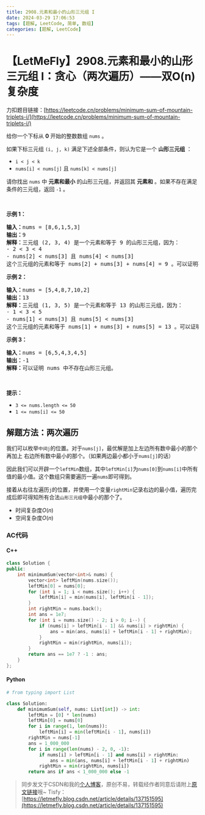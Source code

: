 ```yaml
---
title: 2908.元素和最小的山形三元组 I
date: 2024-03-29 17:06:53
tags: [题解, LeetCode, 简单, 数组]
categories: [题解, LeetCode]
---
```


# 【LetMeFly】2908.元素和最小的山形三元组 I：贪心（两次遍历）——双O(n)复杂度

力扣题目链接：[https://leetcode.cn/problems/minimum-sum-of-mountain-triplets-i/](https://leetcode.cn/problems/minimum-sum-of-mountain-triplets-i/)

<p>给你一个下标从 <strong>0</strong> 开始的整数数组 <code>nums</code> 。</p>

<p>如果下标三元组 <code>(i, j, k)</code> 满足下述全部条件，则认为它是一个 <strong>山形三元组</strong> ：</p>

<ul>
	<li><code>i &lt; j &lt; k</code></li>
	<li><code>nums[i] &lt; nums[j]</code> 且 <code>nums[k] &lt; nums[j]</code></li>
</ul>

<p>请你找出 <code>nums</code> 中 <strong>元素和最小</strong> 的山形三元组，并返回其 <strong>元素和</strong> 。如果不存在满足条件的三元组，返回 <code>-1</code> 。</p>

<p>&nbsp;</p>

<p><strong class="example">示例 1：</strong></p>

<pre>
<strong>输入：</strong>nums = [8,6,1,5,3]
<strong>输出：</strong>9
<strong>解释：</strong>三元组 (2, 3, 4) 是一个元素和等于 9 的山形三元组，因为： 
- 2 &lt; 3 &lt; 4
- nums[2] &lt; nums[3] 且 nums[4] &lt; nums[3]
这个三元组的元素和等于 nums[2] + nums[3] + nums[4] = 9 。可以证明不存在元素和小于 9 的山形三元组。
</pre>

<p><strong class="example">示例 2：</strong></p>

<pre>
<strong>输入：</strong>nums = [5,4,8,7,10,2]
<strong>输出：</strong>13
<strong>解释：</strong>三元组 (1, 3, 5) 是一个元素和等于 13 的山形三元组，因为： 
- 1 &lt; 3 &lt; 5 
- nums[1] &lt; nums[3] 且 nums[5] &lt; nums[3]
这个三元组的元素和等于 nums[1] + nums[3] + nums[5] = 13 。可以证明不存在元素和小于 13 的山形三元组。
</pre>

<p><strong class="example">示例 3：</strong></p>

<pre>
<strong>输入：</strong>nums = [6,5,4,3,4,5]
<strong>输出：</strong>-1
<strong>解释：</strong>可以证明 nums 中不存在山形三元组。
</pre>

<p>&nbsp;</p>

<p><strong>提示：</strong></p>

<ul>
	<li><code>3 &lt;= nums.length &lt;= 50</code></li>
	<li><code>1 &lt;= nums[i] &lt;= 50</code></li>
</ul>


    
## 解题方法：两次遍历

我们可以枚举```中间j```的位置。对于```nums[j]```，最优解是加上左边所有数中最小的那个 再加上 右边所有数中最小的那个。（如果两边最小都小于```nums[j]```的话）

因此我们可以开辟一个```leftMin```数组，其中```leftMin[i]```为```nums[0]```到```nums[i]```中所有值的最小值。这个数组只需要遍历一遍```nums```即可得到。

接着从右往左遍历```j```的位置，并使用一个变量```rightMin```记录右边的最小值，遍历完成后即可得知所有合法```山形三元组```中最小的那个了。

+ 时间复杂度$O(n)$
+ 空间复杂度$O(n)$

### AC代码

#### C++

```cpp
class Solution {
public:
    int minimumSum(vector<int>& nums) {
        vector<int> leftMin(nums.size());
        leftMin[0] = nums[0];
        for (int i = 1; i < nums.size(); i++) {
            leftMin[i] = min(nums[i], leftMin[i - 1]);
        }
        int rightMin = nums.back();
        int ans = 1e7;
        for (int i = nums.size() - 2; i > 0; i--) {
            if (nums[i] > leftMin[i - 1] && nums[i] > rightMin) {
                ans = min(ans, nums[i] + leftMin[i - 1] + rightMin);
            }
            rightMin = min(rightMin, nums[i]);
        }
        return ans == 1e7 ? -1 : ans;
    }
};
```

#### Python

```python
# from typing import List

class Solution:
    def minimumSum(self, nums: List[int]) -> int:
        leftMin = [0] * len(nums)
        leftMin[0] = nums[0]
        for i in range(1, len(nums)):
            leftMin[i] = min(leftMin[i - 1], nums[i])
        rightMin = nums[-1]
        ans = 1_000_000
        for i in range(len(nums) - 2, 0, -1):
            if nums[i] > leftMin[i - 1] and nums[i] > rightMin:
                ans = min(ans, nums[i] + leftMin[i - 1] + rightMin)
            rightMin = min(rightMin, nums[i])
        return ans if ans < 1_000_000 else -1
```

> 同步发文于CSDN和我的[个人博客](https://blog.letmefly.xyz/)，原创不易，转载经作者同意后请附上[原文链接](https://blog.letmefly.xyz/2024/03/29/LeetCode%202908.%E5%85%83%E7%B4%A0%E5%92%8C%E6%9C%80%E5%B0%8F%E7%9A%84%E5%B1%B1%E5%BD%A2%E4%B8%89%E5%85%83%E7%BB%84I/)哦~
> Tisfy：[https://letmefly.blog.csdn.net/article/details/137151595](https://letmefly.blog.csdn.net/article/details/137151595)
